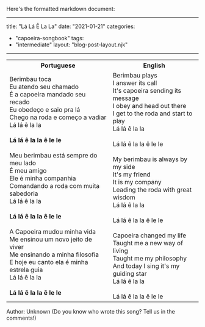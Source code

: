 Here's the formatted markdown document:

---
title: "Lá Lá Ê La La"
date: "2021-01-21"
categories: 
  - "capoeira-songbook"
tags: 
  - "intermediate"
layout: "blog-post-layout.njk"
---

<table class="capoeira-table">
    <tr class="header-row">
        <th>Portuguese</th>
        <th>English</th>
    </tr>
    <tr>
        <td>Berimbau toca<br>
        Eu atendo seu chamado<br>
        É a capoeira mandado seu recado<br>
        Eu obedeço e saio pra lá<br>
        Chego na roda e começo a vadiar<br>
        Lá lá ê la la<br>
        <br>
        <strong>Lá lá ê la la ê le le</strong><br>
        <br>
        Meu berimbau está sempre do meu lado<br>
        É meu amigo<br>
        Ele é minha companhia<br>
        Comandando a roda com muita sabedoria<br>
        Lá lá ê la la<br>
        <br>
        <strong>Lá lá ê la la ê le le</strong><br>
        <br>
        A Capoeira mudou minha vida<br>
        Me ensinou um novo jeito de viver<br>
        Me ensinando a minha filosofia<br>
        E hoje eu canto ela é minha estrela guia<br>
        Lá lá ê la la<br>
        <br>
        <strong>Lá lá ê la la ê le le</strong></td>
        <td>Berimbau plays<br>
        I answer its call<br>
        It's capoeira sending its message<br>
        I obey and head out there<br>
        I get to the roda and start to play<br>
        Lá lá ê la la<br>
        <br>
        Lá lá ê la la ê le le<br>
        <br>
        My berimbau is always by my side<br>
        It's my friend<br>
        It is my company<br>
        Leading the roda with great wisdom<br>
        Lá lá ê la la<br>
        <br>
        Lá lá ê la la ê le le<br>
        <br>
        Capoeira changed my life<br>
        Taught me a new way of living<br>
        Taught me my philosophy<br>
        And today I sing it's my guiding star<br>
        Lá lá ê la la<br>
        <br>
        Lá lá ê la la ê le le</td>
    </tr>
</table>

<figcaption>

Author: Unknown (Do you know who wrote this song? Tell us in the comments!)

</figcaption>